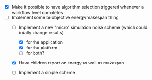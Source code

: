   - [X] Make it possible to have algorithm selection triggered whenever a workflow level completes
  - [ ] Implement some bi-objective energy/makespan thing
    - [ ] Implement a new "micro" simulation noise scheme (which could totally change results)
        - [X] for the application
        - [X] for the platform
        - [ ] for both? 
    - [X] Have children report on energy as well as makespan
    - [ ] Implement a simple scheme
    
